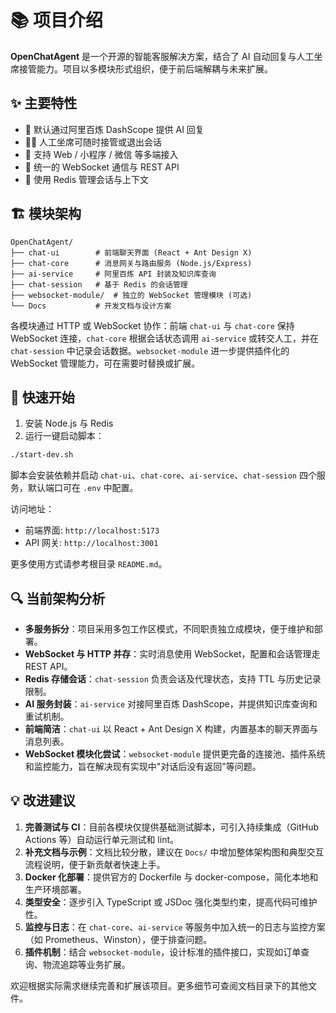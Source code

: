 # 📚 项目介绍

**OpenChatAgent** 是一个开源的智能客服解决方案，结合了 AI 自动回复与人工坐席接管能力。项目以多模块形式组织，便于前后端解耦与未来扩展。

## ✨ 主要特性

- 🤖 默认通过阿里百炼 DashScope 提供 AI 回复
- 👨‍💻 人工坐席可随时接管或退出会话
- 🔌 支持 Web / 小程序 / 微信 等多端接入
- 🔄 统一的 WebSocket 通信与 REST API
- 💾 使用 Redis 管理会话与上下文

## 🏗️ 模块架构

```
OpenChatAgent/
├── chat-ui        # 前端聊天界面 (React + Ant Design X)
├── chat-core      # 消息网关与路由服务 (Node.js/Express)
├── ai-service     # 阿里百炼 API 封装及知识库查询
├── chat-session   # 基于 Redis 的会话管理
├── websocket-module/  # 独立的 WebSocket 管理模块 (可选)
└── Docs           # 开发文档与设计方案
```

各模块通过 HTTP 或 WebSocket 协作：前端 `chat-ui` 与 `chat-core` 保持 WebSocket 连接，`chat-core` 根据会话状态调用 `ai-service` 或转交人工，并在 `chat-session` 中记录会话数据。`websocket-module` 进一步提供插件化的 WebSocket 管理能力，可在需要时替换或扩展。

## 🚀 快速开始

1. 安装 Node.js 与 Redis
2. 运行一键启动脚本：

```bash
./start-dev.sh
```

脚本会安装依赖并启动 `chat-ui`、`chat-core`、`ai-service`、`chat-session` 四个服务，默认端口可在 `.env` 中配置。

访问地址：
- 前端界面: `http://localhost:5173`
- API 网关: `http://localhost:3001`

更多使用方式请参考根目录 `README.md`。

## 🔍 当前架构分析

- **多服务拆分**：项目采用多包工作区模式，不同职责独立成模块，便于维护和部署。
- **WebSocket 与 HTTP 并存**：实时消息使用 WebSocket，配置和会话管理走 REST API。
- **Redis 存储会话**：`chat-session` 负责会话及代理状态，支持 TTL 与历史记录限制。
- **AI 服务封装**：`ai-service` 对接阿里百炼 DashScope，并提供知识库查询和重试机制。
- **前端简洁**：`chat-ui` 以 React + Ant Design X 构建，内置基本的聊天界面与消息列表。
- **WebSocket 模块化尝试**：`websocket-module` 提供更完备的连接池、插件系统和监控能力，旨在解决现有实现中"对话后没有返回"等问题。

## 💡 改进建议

1. **完善测试与 CI**：目前各模块仅提供基础测试脚本，可引入持续集成（GitHub Actions 等）自动运行单元测试和 lint。
2. **补充文档与示例**：文档比较分散，建议在 `Docs/` 中增加整体架构图和典型交互流程说明，便于新贡献者快速上手。
3. **Docker 化部署**：提供官方的 Dockerfile 与 docker-compose，简化本地和生产环境部署。
4. **类型安全**：逐步引入 TypeScript 或 JSDoc 强化类型约束，提高代码可维护性。
5. **监控与日志**：在 `chat-core`、`ai-service` 等服务中加入统一的日志与监控方案（如 Prometheus、Winston），便于排查问题。
6. **插件机制**：结合 `websocket-module`，设计标准的插件接口，实现如订单查询、物流追踪等业务扩展。

欢迎根据实际需求继续完善和扩展该项目。更多细节可查阅文档目录下的其他文件。

